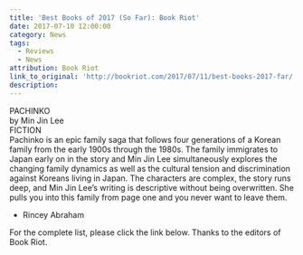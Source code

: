 ```yaml
---
title: 'Best Books of 2017 (So Far): Book Riot'
date: 2017-07-10 12:00:00
category: News
tags:
  - Reviews
  - News
attribution: Book Riot
link_to_original: 'http://bookriot.com/2017/07/11/best-books-2017-far/'
description:
---
```



PACHINKO
<br>by Min Jin Lee
<br>FICTION
<br>Pachinko is an epic family saga that follows four generations of a Korean family from the early 1900s through the 1980s. The family immigrates to Japan early on in the story and Min Jin Lee simultaneously explores the changing family dynamics as well as the cultural tension and discrimination against Koreans living in Japan. The characters are complex, the story runs deep, and Min Jin Lee’s writing is descriptive without being overwritten. She pulls you into this family from page one and you never want to leave them.

* Rincey Abraham

For the complete list, please click the link below. Thanks to the editors of Book Riot.